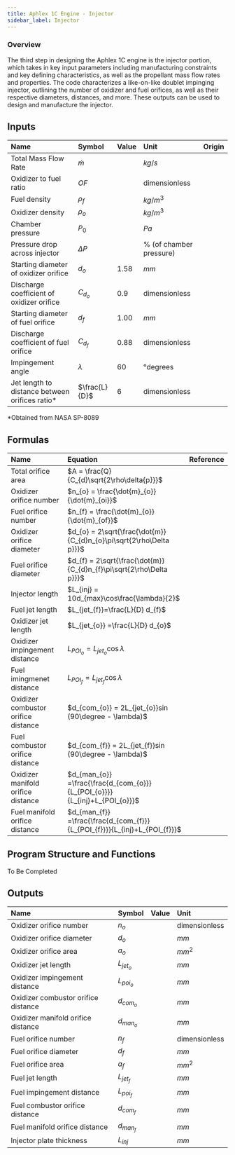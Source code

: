 ```yaml
---
title: Aphlex 1C Engine - Injector
sidebar_label: Injector
---
```


### Overview
The third step in designing the Aphlex 1C engine is the injector portion, which takes in key input parameters including manufacturing constraints and key defining characteristics, as well as the propellant mass flow rates and properties. The code characterizes a like-on-like doublet impinging injector, outlining the number of oxidizer and fuel orifices, as well as their respective diameters, distances, and more. These outputs can be used to design and manufacture the injector.

## Inputs
| Name | Symbol | Value | Unit | Origin |
| :----------- | :------------ | :--- | :--- | :--- |
| Total Mass Flow Rate | $\dot{m}$ | | $kg/s$ | |
| Oxidizer to fuel ratio | $OF$ | | dimensionless | |
| Fuel density | $\rho_{f}$  | | $kg/m^3$ | |
| Oxidizer density | $\rho_{o}$ | | $kg/m^3$ | |
| Chamber pressure | $P_{0}$ | | $Pa$ | |
| Pressure drop across injector | $\Delta{P}$ | | % (of chamber pressure) | |
| Starting diameter of oxidizer orifice | $d_{o}$ | 1.58 | $mm$ | |
| Discharge coefficient of oxidizer orifice | $C_{d_{o}}$ | 0.9 | dimensionless | |
| Starting diameter of fuel orifice | $d_{f}$ | 1.00 | $mm$ | |
| Discharge coefficient of fuel orifice | $C_{d_{f}}$ | 0.88 | dimensionless | | 
| Impingement angle | $\lambda$ | 60 | °degrees | | |
| Jet length to distance between orifices ratio* | $\frac{L}{D}$ | 6 | dimensionless | |
*Obtained from NASA SP-8089

## Formulas
| Name | Equation | Reference |
| :- | :---------------------------------- | :------ |
| Total orifice area | $A = \frac{Q}{C_{d}\sqrt{2\rho\delta{p}}}$ | |
| Oxidizer orifice number | $n_{o} = \frac{\dot{m}_{o}}{\dot{m}_{oi}}$| |
| Fuel orifice number | $n_{f} = \frac{\dot{m}_{o}}{\dot{m}_{of}}$|  |
| Oxidizer orifice diameter | $d_{o} = 2\sqrt{\frac{\dot{m}}{C_{d}n_{o}\pi\sqrt{2\rho\Delta p}}}$ | |
| Fuel orifice diameter |$d_{f} = 2\sqrt{\frac{\dot{m}}{C_{d}n_{f}\pi\sqrt{2\rho\Delta p}}}$ | |
| Injector length | $L_{inj} = 10d_{max}\cos\frac{\lambda}{2}$ | |
| Fuel jet length | $L_{jet_{f}}=\frac{L}{D} d_{f}$ | |
| Oxidizer jet length | $L_{jet_{o}} =\frac{L}{D} d_{o}$ | |
| Oxidizer impingement distance | $L_{POI_{o}} = L_{jet_{o}}\cos \lambda$
| Fuel imingmenet distance | $L_{POI_{f}} = L_{jet_{f}}\cos\lambda$
| Oxidizer combustor orifice distance | $d_{com_{o}} = 2L_{jet_{o}}sin (90\degree - \lambda)$| |
| Fuel combustor orifice distance | $d_{com_{f}} = 2L_{jet_{f}}sin (90\degree - \lambda)$| |
| Oxidizer manifold orifice distance |$d_{man_{o}} =\frac{\frac{d_{com_{o}}}{L_{POI_{o}}}}{L_{inj}+L_{POI_{o}}}$|
| Fuel manifold orifice distance | $d_{man_{f}} =\frac{\frac{d_{com_{f}}}{L_{POI_{f}}}}{L_{inj}+L_{POI_{f}}}$ |

## Program Structure and Functions
To Be Completed

## Outputs
| Name | Symbol | Value | Unit |
| :- | :---------------------------------- | :---- | :------ |
| Oxidizer orifice number | $n_{o}$| | dimensionless |
| Oxidizer orifice diameter | $d_{o}$ |  | $mm$ |
| Oxidizer orifice area | $a_{o}$  | | $mm^{2}$ |
| Oxidizer jet length | $L_{jet_{o}}$ | | $mm$ |
| Oxidizer impingement distance | $L_{poi_{o}}$ | | $mm$ |
| Oxidizer combustor orifice distance | $d_{com_o}$ | | $mm$ |
| Oxidizer manifold orifice distance | $d_{man_o}$ | | $mm$ |
| Fuel orifice number | $n_{f}$ | | dimensionless |
| Fuel orifice diameter | $d_{f}$ | | $mm$ |
| Fuel orifice area | $a_{f}$ | | $mm^{2}$ | 
| Fuel jet length | $L_{jet_{f}}$ | | $mm$ |
| Fuel impingement distance | $L_{poi_{f}}$ | | $mm$ |
| Fuel combustor orifice distance | $d_{com_{f}}$ | | $mm$ |
| Fuel manifold orifice distance | $d_{man_{f}}$ | | $mm$ |
| Injector plate thickness | $L_{inj}$ | | $mm$ |
